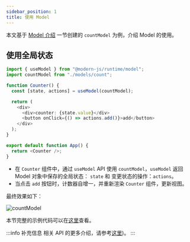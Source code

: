 ```yaml
---
sidebar_position: 1
title: 使用 Model
---
```


本文基于 [Model 介绍](./model-introduction) 一节创建的 `countModel` 为例，介绍 Model 的使用。

## 使用全局状态

```ts
import { useModel } from "@modern-js/runtime/model";
import countModel from "./models/count";

function Counter() {
  const [state, actions] = useModel(countModel);

  return (
    <div>
      <div>counter: {state.value}</div>
      <button onClick={() => actions.add()}>add</button>
    </div>
  );
}

export default function App() {
  return <Counter />;
}
```

- 在 `Counter` 组件中，通过 `useModel` API 使用 `countModel`，`useModel` 返回 Model 对象中保存的全局状态： `state` 和 变更状态的操作：`actions`。
- 当点击 `add` 按钮时，计数器自增一，并重新渲染 `Counter` 组件，更新视图。

最终效果如下：

![countModel](https://lf3-static.bytednsdoc.com/obj/eden-cn/eueh7vhojuh/modern/simple-count-model.gif)

本节完整的示例代码可以在[这里](https://github.com/modern-js-dev/modern-js-examples/tree/main/series/tutorials/runtime-api/model/counter-model)查看。

:::info 补充信息
相关 API 的更多介绍，请参考[这里](/docs/apis/runtime/model/model))。
:::
